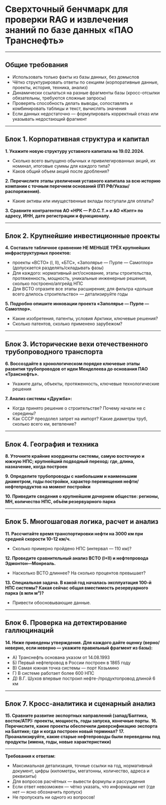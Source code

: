 # Сверхточный бенчмарк для проверки RAG и извлечения знаний по базе данных «ПАО Транснефть»

---

## Общие требования
- Использовать только факты из базы данных, без домыслов
- Чётко структурировать ответы по секциям (корпоративные данные, проекты, история, техника, анализ)
- Динамически ссылаться на разные фрагменты базы (кросс-отсылки обязательны, требуются сложные запросы)
- Проверять способность делать выводы, сопоставлять и комбинировать таблицы и текст, вычислять значения
- Если данных недостаточно — формулировать корректный отказ или указывать недостающий фрагмент

---

## Блок 1. Корпоративная структура и капитал

**1. Укажите новую структуру уставного капитала на 19.02.2024.**
- Сколько всего выпущено обычных и привилегированных акций, их номинал, итоговые суммы для каждого типа?
- Каков общий объем акций после дробления?

**2. Перечислите этапы увеличения уставного капитала за всю историю компании с точным перечнем оснований (ПП РФ/Указы/распоряжения).**
- Какие активы или имущественные вклады поступали для оплаты?

**3. Сравните контрагентов АО «НРК — Р.О.С.Т.» и АО «Кэпт» по адресу, ИНН, дате регистрации и функционалу.**


---

## Блок 2. Крупнейшие инвестиционные проекты

**4. Составьте табличное сравнение НЕ МЕНЬШЕ ТРЁХ крупнейших инфраструктурных проектов:**
- проекты «ВСТО» (I, II), «БТС», «Заполярье — Пурпе — Самотлор» (допускается разделять/складывать фазы)
- Для каждого: нормативный акт/основание, этапы строительства, протяженность, мощность, уникальные инженерные решения, сколько построено/апгрейд НПС
- Для ВСТО отразите все этапы расширения; для фильтра «дольше всего длилось строительство» — детализируйте годы

**5. Подробно опишите инновации проекта «Заполярье — Пурпе — Самотлор».**
- Какие изобретения, патенты, условия Арктики, ключевые решения?
- Сколько патентов, сколько применено зарубежом?


---

## Блок 3. Исторические вехи отечественного трубопроводного транспорта

**6. Воссоздайте в хронологическом порядке ключевые этапы развития трубопроводов от идеи Менделеева до основания ПАО «Транснефть».**
- Укажите даты, объекты, протяженность, ключевые технологические решения

**7. Анализ системы «Дружба»:**
- Когда принято решение о строительстве? Почему начали не с середины?
- Как СССР преодолел запрет на импорт? Какие диаметры труб, сколько всего км, ветвление?


---

## Блок 4. География и техника

**8. Уточните крайние координаты системы, самую восточную и южную НПС; крупнейший подводный переход: где, длина, назначение, когда построен**

**9. Определите трубопроводы с наибольшим и наименьшим диаметром, годы постройки, характер перемещения нефти/нефтепродуктов на момент постройки**

**10. Приведите сведения о крупнейшем дочернем обществе: регионы, МН, количество НПС, объём резервуарного парка**


---

## Блок 5. Многошаговая логика, расчет и анализ

**11. Рассчитайте время транспортировки нефти на 3000 км при средней скорости 10–12 км/ч.**
- Сколько примерно пройдено НПС (интервал — 110 км)?

**12. Проведите сравнительный анализ ВСТО (I+II) и нефтепровода Эдмонтон—Монреаль.**
- Насколько ВСТО длиннее? На сколько процентов превышает?

**13. Специальная задача. В какой год началась эксплуатация 100-й НПС системы? Какая сейчас общая вместимость резервуарного парка (в млн м³)?**
- Привести обосновывающие данные.


---

## Блок 6. Проверка на детектирование галлюцинаций

**14. Ниже приведены утверждения. Для каждого дайте оценку (верно/неверно, если неверно — укажите правильный фрагмент из базы):**
- А) Транснефть основана указом от 14.08.1993
- Б) Первый нефтепровод в России построен в 1865 году
- В) Самая южная точка системы — порт Козьмино
- Г) В системе работает более 600 НПС
- Д) В.Г. Шухов впервые построил нефте-/продуктопровод длиной 6 км

---

## Блок 7. Кросс-аналитика и сценарный анализ

**15. Сравните развитие экспортных направлений (запад/Балтика, восток/АТР): проекты, мощность, годы запуска, конечные порты.**
**16. Перечислите, какие проекты обеспечили диверсификацию экспорта на Балтике; где и когда построен новый терминал?**
**17. Проанализируйте, какие старые нефтепроводы были переведены под продукты (имена, годы, новые характеристики)**

---

**Требования к ответам:**
- Максимальная детализация, точные ссылки на год, нормативный документ, цифры (километры, мегатонны, количество, адреса и реквизиты)
- Для вопросов расчётных — вывести формулы и рассуждения
- Если ответ невозможен — чётко указать, что информации нет (где нет — ясно обозначить пропуск)
- Не пропускать ни одного из вопросов!